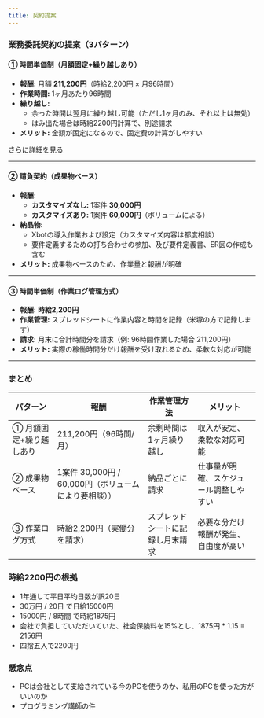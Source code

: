 ```yaml
---
title: 契約提案
---
```

### **業務委託契約の提案（3パターン）**

#### **① 時間単価制（月額固定+繰り越しあり）**
- **報酬:** 月額 **211,200円**（時給2,200円 × 月96時間）
- **作業時間:** 1ヶ月あたり96時間
- **繰り越し:** 
  - 余った時間は翌月に繰り越し可能（ただし1ヶ月のみ、それ以上は無効）
  - はみ出た場合は時給2200円計算で、別途請求
- **メリット:** 金額が固定になるので、固定費の計算がしやすい  

[さらに詳細を見る](hourly-time.md)

---

#### **② 請負契約（成果物ベース）**
- **報酬:**
  - **カスタマイズなし:** 1案件 **30,000円**
  - **カスタマイズあり:** 1案件 **60,000円**（ボリュームによる）
- **納品物:** 
  - Xbotの導入作業および設定（カスタマイズ内容は都度相談）
  - 要件定義するための打ち合わせの参加、及び要件定義書、ER図の作成も含む
- **メリット:** 成果物ベースのため、作業量と報酬が明確

---

#### **③ 時間単価制（作業ログ管理方式）**
- **報酬:** **時給2,200円**
- **作業管理:** スプレッドシートに作業内容と時間を記録（米塚の方で記録します）
- **請求:** 月末に合計時間分を請求（例: 96時間作業した場合 211,200円）
- **メリット:** 実際の稼働時間分だけ報酬を受け取れるため、柔軟な対応が可能

---

### **まとめ**

| パターン | 報酬 | 作業管理方法 | メリット |
|---|---|---|---|
| ① 月額固定+繰り越しあり | 211,200円（96時間/月） | 余剰時間は1ヶ月繰り越し | 収入が安定、柔軟な対応可能 |
| ② 成果物ベース | 1案件 30,000円 / 60,000円（ボリュームにより要相談）） | 納品ごとに請求 | 仕事量が明確、スケジュール調整しやすい |
| ③ 作業ログ方式 | 時給2,200円（実働分を請求） | スプレッドシートに記録し月末請求 | 必要な分だけ報酬が発生、自由度が高い |

### 時給2200円の根拠
* 1年通して平日平均日数が訳20日
* 30万円 / 20日 で日給15000円
* 15000円 / 8時間 で時給1875円
* 会社で負担していただいていた、社会保険料を15%とし、1875円 * 1.15 = 2156円
* 四捨五入で2200円


### 懸念点
* PCは会社として支給されている今のPCを使うのか、私用のPCを使った方がいいのか
* プログラミング講師の件